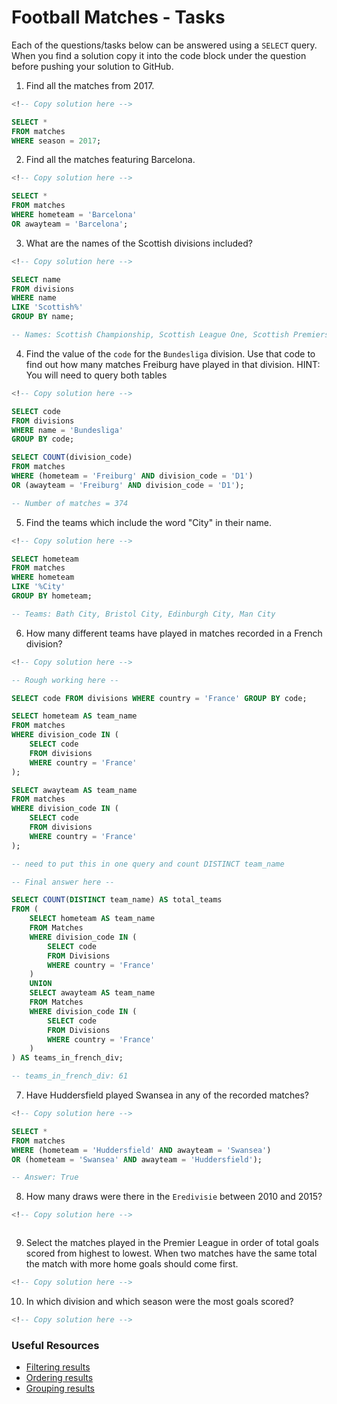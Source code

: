 # Football Matches - Tasks

Each of the questions/tasks below can be answered using a `SELECT` query. When you find a solution copy it into the code block under the question before pushing your solution to GitHub.

1) Find all the matches from 2017.

```sql
<!-- Copy solution here -->

SELECT * 
FROM matches 
WHERE season = 2017;

```

2) Find all the matches featuring Barcelona.

```sql
<!-- Copy solution here -->

SELECT * 
FROM matches 
WHERE hometeam = 'Barcelona' 
OR awayteam = 'Barcelona';

```

3) What are the names of the Scottish divisions included?

```sql
<!-- Copy solution here -->

SELECT name 
FROM divisions 
WHERE name 
LIKE 'Scottish%' 
GROUP BY name;

-- Names: Scottish Championship, Scottish League One, Scottish Premiership 

```

4) Find the value of the `code` for the `Bundesliga` division. Use that code to find out how many matches Freiburg have played in that division. HINT: You will need to query both tables

```sql
<!-- Copy solution here -->

SELECT code 
FROM divisions 
WHERE name = 'Bundesliga' 
GROUP BY code;

SELECT COUNT(division_code) 
FROM matches 
WHERE (hometeam = 'Freiburg' AND division_code = 'D1') 
OR (awayteam = 'Freiburg' AND division_code = 'D1');

-- Number of matches = 374

```

5) Find the teams which include the word "City" in their name. 

```sql
<!-- Copy solution here -->

SELECT hometeam 
FROM matches 
WHERE hometeam 
LIKE '%City' 
GROUP BY hometeam;

-- Teams: Bath City, Bristol City, Edinburgh City, Man City

```

6) How many different teams have played in matches recorded in a French division?

```sql
<!-- Copy solution here -->

-- Rough working here --

SELECT code FROM divisions WHERE country = 'France' GROUP BY code;

SELECT hometeam AS team_name
FROM matches
WHERE division_code IN (
    SELECT code
    FROM divisions
    WHERE country = 'France'
);

SELECT awayteam AS team_name
FROM matches
WHERE division_code IN (
    SELECT code
    FROM divisions
    WHERE country = 'France'
);

-- need to put this in one query and count DISTINCT team_name

-- Final answer here --

SELECT COUNT(DISTINCT team_name) AS total_teams
FROM (
    SELECT hometeam AS team_name
    FROM Matches
    WHERE division_code IN (
        SELECT code
        FROM Divisions
        WHERE country = 'France'
    )
    UNION
    SELECT awayteam AS team_name
    FROM Matches
    WHERE division_code IN (
        SELECT code
        FROM Divisions
        WHERE country = 'France'
    )
) AS teams_in_french_div;

-- teams_in_french_div: 61

```

7) Have Huddersfield played Swansea in any of the recorded matches?

```sql
<!-- Copy solution here -->

SELECT * 
FROM matches 
WHERE (hometeam = 'Huddersfield' AND awayteam = 'Swansea') 
OR (hometeam = 'Swansea' AND awayteam = 'Huddersfield');

-- Answer: True

```

8) How many draws were there in the `Eredivisie` between 2010 and 2015?

```sql
<!-- Copy solution here -->



```

9) Select the matches played in the Premier League in order of total goals scored from highest to lowest. When two matches have the same total the match with more home goals should come first.

```sql
<!-- Copy solution here -->


```

10) In which division and which season were the most goals scored?

```sql
<!-- Copy solution here -->


```

### Useful Resources

- [Filtering results](https://www.w3schools.com/sql/sql_where.asp)
- [Ordering results](https://www.w3schools.com/sql/sql_orderby.asp)
- [Grouping results](https://www.w3schools.com/sql/sql_groupby.asp)